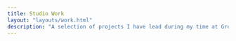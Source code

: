 ```yaml
---
title: Studio Work
layout: "layouts/work.html"
description: "A selection of projects I have lead during my time at Groves-Raines Architects Studios (GRAS), Edinburgh"
---
```

